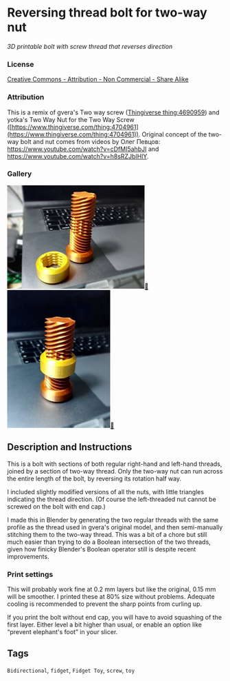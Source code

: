 # Reversing thread bolt for two-way nut
*3D printable bolt with screw thread that reverses direction*

### License
[Creative Commons - Attribution - Non Commercial - Share Alike](https://creativecommons.org/licenses/by-nc-sa/4.0/)

### Attribution
This is a remix of gvera's Two way screw ([Thingiverse thing:4690959](https://www.thingiverse.com/thing:4690959)) and yotka's Two Way Nut for the Two Way Screw ([https://www.thingiverse.com/thing:4704961](https://www.thingiverse.com/thing:4704961)). Original concept of the two-way bolt and nut comes from videos by Олег Певцов: <https://www.youtube.com/watch?v=cDfMI5ahbJI> and <https://www.youtube.com/watch?v=h8sRZJbIHlY>.

### Gallery

![Photo 1](thumbs/reversebolt1.jpg)[🔎](images/reversebolt1.jpg) ![Photo 2](thumbs/reversebolt2.jpg)[🔎](images/reversebolt2.jpg)


## Description and Instructions

This is a bolt with sections of both regular right-hand and left-hand threads, joined by a section of two-way thread. Only the two-way nut can run across the entire length of the bolt, by reversing its rotation half way.

I included slightly modified versions of all the nuts, with little triangles indicating the thread direction. (Of course the left-threaded nut cannot be screwed on the bolt with end cap.)

I made this in Blender by generating the two regular threads with the same profile as the thread used in gvera's original model, and then semi-manually stitching them to the two-way thread. This was a bit of a chore but still much easier than trying to do a Boolean intersection of the two threads, given how finicky Blender's Boolean operator still is despite recent improvements.


### Print settings

This will probably work fine at 0.2 mm layers but like the original, 0.15 mm will be smoother. I printed these at 80% size without problems. Adequate cooling is recommended to prevent the sharp points from curling up.

If you print the bolt without end cap, you will have to avoid squashing of the first layer. Either level a bit higher than usual, or enable an option like “prevent elephant's foot” in your slicer.


## Tags
`Bidirectional`, `fidget`, `Fidget Toy`, `screw`, `toy`